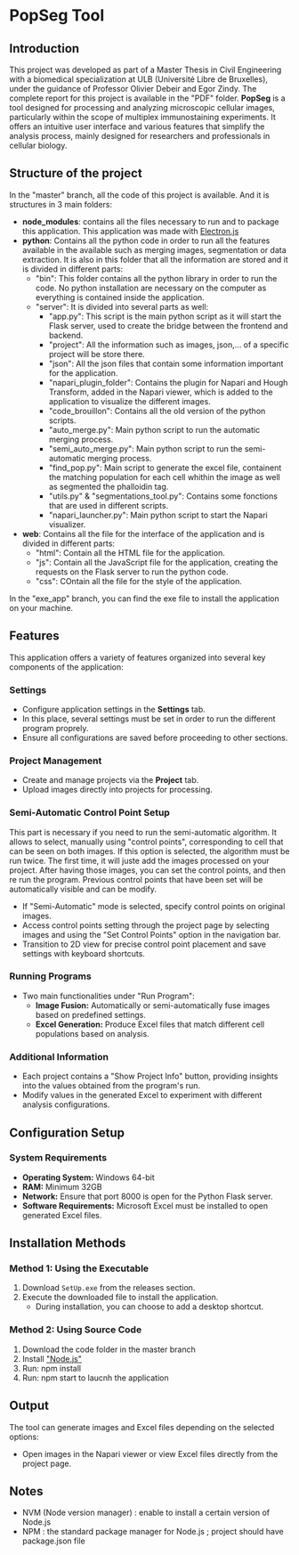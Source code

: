 # PopSeg Tool

## Introduction
This project was developed as part of a Master Thesis in Civil Engineering with a biomedical specialization at ULB (Université Libre de Bruxelles), under the guidance of Professor Olivier Debeir and Egor Zindy. The complete report for this project is available in the "PDF" folder. **PopSeg** is a tool designed for processing and analyzing microscopic cellular images, particularly within the scope of multiplex immunostaining experiments. It offers an intuitive user interface and various features that simplify the analysis process, mainly designed for researchers and professionals in cellular biology.

## Structure of the project
In the "master" branch, all the code of this project is available. And it is structures in 3 main folders:
- **node_modules**: contains all the files necessary to run and to package this application. This application was made with [Electron.js](https://github.com/electron/electron)
- **python**: Contains all the python code in order to run all the features available in the available such as merging images, segmentation or data extraction. It is also in this folder that all the information are stored and it is divided in different parts:
  - "bin": This folder contains all the python library in order to run the code. No python installation are necessary on the computer as everything is contained inside the application.
  - "server": It is divided into several parts as well:
    - "app.py": This script is the main python script as it will start the Flask server, used to create the bridge between the frontend and backend.
    - "project": All the information such as images, json,... of a specific project will be store there.
    - "json": All the json files that contain some information important for the application.
    - "napari_plugin_folder": Contains the plugin for Napari and Hough Transform, added in the Napari viewer, which is added to the application to visualize the different images.
    - "code_brouillon": Contains all the old version of the python scripts.
    - "auto_merge.py": Main python script to run the automatic merging process.
    - "semi_auto_merge.py": Main python script to run the semi-automatic merging process.
    - "find_pop.py": Main script to generate the excel file, containent the matching population for each cell whithin the image as well as segmented the phalloidin tag.
    - "utils.py" & "segmentations_tool.py": Contains some fonctions that are used in different scripts.
    - "napari_launcher.py": Main python script to start the Napari visualizer.
- **web**: Contains all the file for the interface of the application and is divided in different parts:
  - "html": Contain all the HTML file for the application.
  - "js": Contain all the JavaScript file for the application, creating the requests on the Flask server to run the python code.
  - "css": COntain all the file for the style of the application.
 
In the "exe_app" branch, you can find the exe file to install the application on your machine.

## Features
This application offers a variety of features organized into several key components of the application:

### Settings
- Configure application settings in the **Settings** tab.
- In this place, several settings must be set in order to run the different program proprely. 
- Ensure all configurations are saved before proceeding to other sections.

### Project Management
- Create and manage projects via the **Project** tab.
- Upload images directly into projects for processing.

### Semi-Automatic Control Point Setup
This part is necessary if you need to run the semi-automatic algorithm. It allows to select, manually using "control points", corresponding to cell that can be seen on both images. If this option is selected, the algorithm must be run twice. The first time, it will juste add the images processed on your project. After having those images, you can set the control points, and then re run the program. Previous control points that have been set will be automatically visible and can be modify.
- If "Semi-Automatic" mode is selected, specify control points on original images.
- Access control points setting through the project page by selecting images and using the "Set Control Points" option in the navigation bar.
- Transition to 2D view for precise control point placement and save settings with keyboard shortcuts.

### Running Programs
- Two main functionalities under "Run Program":
  - **Image Fusion:** Automatically or semi-automatically fuse images based on predefined settings.
  - **Excel Generation:** Produce Excel files that match different cell populations based on analysis.

### Additional Information
- Each project contains a "Show Project Info" button, providing insights into the values obtained from the program's run.
- Modify values in the generated Excel to experiment with different analysis configurations.

## Configuration Setup
### System Requirements
- **Operating System:** Windows 64-bit
- **RAM:** Minimum 32GB
- **Network:** Ensure that port 8000 is open for the Python Flask server.
- **Software Requirements:** Microsoft Excel must be installed to open generated Excel files.

## Installation Methods
### Method 1: Using the Executable

1. Download `SetUp.exe` from the releases section.
2. Execute the downloaded file to install the application.
   - During installation, you can choose to add a desktop shortcut.

### Method 2: Using Source Code
1. Download the code folder in the master branch
2. Install ["Node.js"](https://nodejs.org/en/download/package-manager)
3. Run: npm install
4. Run: npm start to laucnh the application

 

## Output
The tool can generate images and Excel files depending on the selected options:
- Open images in the Napari viewer or view Excel files directly from the project page.

## Notes
- NVM (Node version manager) : enable to install a certain version of Node.js
- NPM : the standard package manager for Node.js   ; project should have package.json file


